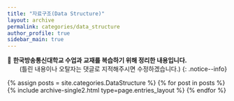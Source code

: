```yaml
---
title: "자료구조(Data Structure)"
layout: archive
permalink: categories/data_structure
author_profile: true
sidebar_main: true
---
```


📝 **한국방송통신대학교 수업과 교재를 복습하기 위해 정리한 내용입니다.**
<br>
　　(틀린 내용이나 오탈자는 댓글로 지적해주시면 수정하겠습니다.)
{: .notice--info}

{% assign posts = site.categories.DataStructure %}
{% for post in posts %} {% include archive-single2.html type=page.entries_layout %} {% endfor %}